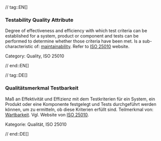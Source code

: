 // tag::EN[]
### Testability Quality Attribute
Degree of effectiveness and efficiency with which test criteria can be established for a system, product or component and tests can be performed to determine whether those criteria have been met.
Is a sub-characteristic of: [maintainability](#term-maintainability-quality-attribute).
Refer to [ISO 25010](https://iso25000.com/index.php/en/iso-25000-standards/iso-25010) website.

Category: Quality, ISO 25010

// end::EN[]

// tag::DE[]
### Qualitätsmerkmal Testbarkeit

Maß an Effektivität und Effizienz mit dem Testkriterien für ein
System, ein Produkt oder eine Komponente festgelegt und Tests
durchgeführt werden können, um zu ermitteln, ob diese Kriterien
erfüllt sind. Teilmerkmal von: [Wartbarkeit](#term-maintainability-quality-attribute). 
Vgl. Website von [ISO 25010](https://iso25000.com/index.php/en/iso-25000-standards/iso-25010).

Kategorie: Qualität, ISO 25010


// end::DE[]

